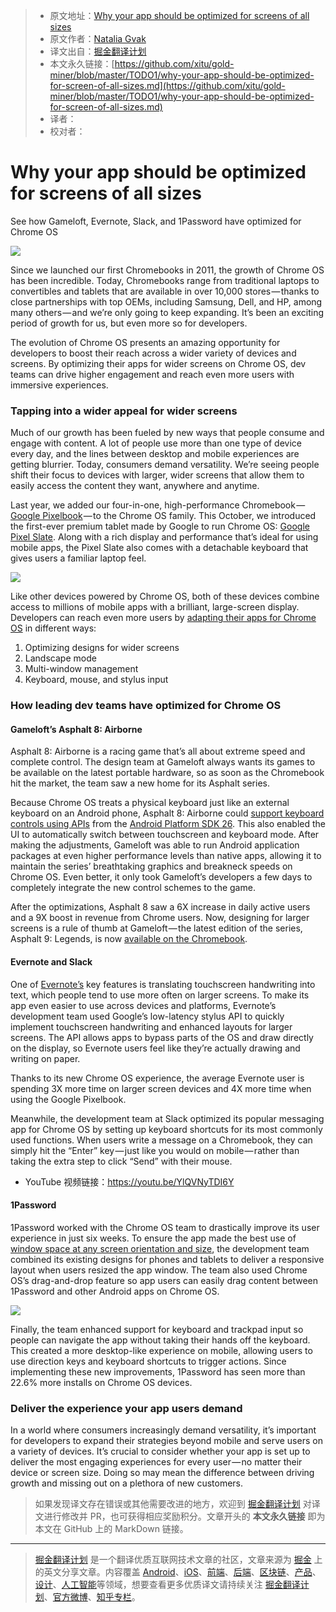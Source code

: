 > * 原文地址：[Why your app should be optimized for screens of all sizes](https://medium.com/googleplaydev/more-than-mobile-friendly-547e44bc085a)
> * 原文作者：[Natalia Gvak](https://medium.com/@nataliagvak)
> * 译文出自：[掘金翻译计划](https://github.com/xitu/gold-miner)
> * 本文永久链接：[https://github.com/xitu/gold-miner/blob/master/TODO1/why-your-app-should-be-optimized-for-screen-of-all-sizes.md](https://github.com/xitu/gold-miner/blob/master/TODO1/why-your-app-should-be-optimized-for-screen-of-all-sizes.md)
> * 译者：
> * 校对者：

# Why your app should be optimized for screens of all sizes

See how Gameloft, Evernote, Slack, and 1Password have optimized for Chrome OS

![](https://cdn-images-1.medium.com/max/1000/1*qstDYCF2lqMH_aQd_81cWA.png)

Since we launched our first Chromebooks in 2011, the growth of Chrome OS has been incredible. Today, Chromebooks range from traditional laptops to convertibles and tablets that are available in over 10,000 stores — thanks to close partnerships with top OEMs, including Samsung, Dell, and HP, among many others — and we’re only going to keep expanding. It’s been an exciting period of growth for us, but even more so for developers.

The evolution of Chrome OS presents an amazing opportunity for developers to boost their reach across a wider variety of devices and screens. By optimizing their apps for wider screens on Chrome OS, dev teams can drive higher engagement and reach even more users with immersive experiences.

### Tapping into a wider appeal for wider screens

Much of our growth has been fueled by new ways that people consume and engage with content. A lot of people use more than one type of device every day, and the lines between desktop and mobile experiences are getting blurrier. Today, consumers demand versatility. We’re seeing people shift their focus to devices with larger, wider screens that allow them to easily access the content they want, anywhere and anytime.

Last year, we added our four-in-one, high-performance Chromebook — [Google Pixelbook](https://store.google.com/us/product/google_pixelbook) — to the Chrome OS family. This October, we introduced the first-ever premium tablet made by Google to run Chrome OS: [Google Pixel Slate](https://store.google.com/us/product/pixel_slate?hl=en-US). Along with a rich display and performance that’s ideal for using mobile apps, the Pixel Slate also comes with a detachable keyboard that gives users a familiar laptop feel.

![](https://cdn-images-1.medium.com/max/800/0*5aXo82iDOfDi9_wX)

Like other devices powered by Chrome OS, both of these devices combine access to millions of mobile apps with a brilliant, large-screen display. Developers can reach even more users by [adapting their apps for Chrome OS](https://developer.android.com/topic/arc/optimizing) in different ways:

1.  Optimizing designs for wider screens
2.  Landscape mode
3.  Multi-window management
4.  Keyboard, mouse, and stylus input

### How leading dev teams have optimized for Chrome OS

#### Gameloft’s Asphalt 8: Airborne

Asphalt 8: Airborne is a racing game that’s all about extreme speed and complete control. The design team at Gameloft always wants its games to be available on the latest portable hardware, so as soon as the Chromebook hit the market, the team saw a new home for its Asphalt series.

Because Chrome OS treats a physical keyboard just like an external keyboard on an Android phone, Asphalt 8: Airborne could [support keyboard controls using APIs](https://developer.android.com/topic/arc/input-compatibility) from the [Android Platform SDK 26](https://developer.android.com/studio/releases/platform-tools). This also enabled the UI to automatically switch between touchscreen and keyboard mode. After making the adjustments, Gameloft was able to run Android application packages at even higher performance levels than native apps, allowing it to maintain the series’ breathtaking graphics and breakneck speeds on Chrome OS. Even better, it only took Gameloft’s developers a few days to completely integrate the new control schemes to the game.

After the optimizations, Asphalt 8 saw a 6X increase in daily active users and a 9X boost in revenue from Chrome users. Now, designing for larger screens is a rule of thumb at Gameloft — the latest edition of the series, Asphalt 9: Legends, is now [available on the Chromebook](https://play.google.com/store/apps/details?id=com.gameloft.android.ANMP.GloftA9HM&hl=en_US).

#### Evernote and Slack

One of [Evernote’s](https://developer.android.com/stories/apps/evernote) key features is translating touchscreen handwriting into text, which people tend to use more often on larger screens. To make its app even easier to use across devices and platforms, Evernote’s development team used Google’s low-latency stylus API to quickly implement touchscreen handwriting and enhanced layouts for larger screens. The API allows apps to bypass parts of the OS and draw directly on the display, so Evernote users feel like they’re actually drawing and writing on paper.

Thanks to its new Chrome OS experience, the average Evernote user is spending 3X more time on larger screen devices and 4X more time when using the Google Pixelbook.

Meanwhile, the development team at Slack optimized its popular messaging app for Chrome OS by setting up keyboard shortcuts for its most commonly used functions. When users write a message on a Chromebook, they can simply hit the “Enter” key — just like you would on mobile — rather than taking the extra step to click “Send” with their mouse.

- YouTube 视频链接：https://youtu.be/YlQVNyTDI6Y

#### 1Password

1Password worked with the Chrome OS team to drastically improve its user experience in just six weeks. To ensure the app made the best use of [window space at any screen orientation and size](https://developer.android.com/topic/arc/window-management), the development team combined its existing designs for phones and tablets to deliver a responsive layout when users resized the app window. The team also used Chrome OS’s drag-and-drop feature so app users can easily drag content between 1Password and other Android apps on Chrome OS.

![](https://cdn-images-1.medium.com/max/800/0*GEnxnt_AJrb1rysl)

Finally, the team enhanced support for keyboard and trackpad input so people can navigate the app without taking their hands off the keyboard. This created a more desktop-like experience on mobile, allowing users to use direction keys and keyboard shortcuts to trigger actions. Since implementing these new improvements, 1Password has seen more than 22.6% more installs on Chrome OS devices.

### **Deliver the experience your app users demand**

In a world where consumers increasingly demand versatility, it’s important for developers to expand their strategies beyond mobile and serve users on a variety of devices. It’s crucial to consider whether your app is set up to deliver the most engaging experiences for every user — no matter their device or screen size. Doing so may mean the difference between driving growth and missing out on a plethora of new customers.

> 如果发现译文存在错误或其他需要改进的地方，欢迎到 [掘金翻译计划](https://github.com/xitu/gold-miner) 对译文进行修改并 PR，也可获得相应奖励积分。文章开头的 **本文永久链接** 即为本文在 GitHub 上的 MarkDown 链接。


---

> [掘金翻译计划](https://github.com/xitu/gold-miner) 是一个翻译优质互联网技术文章的社区，文章来源为 [掘金](https://juejin.im) 上的英文分享文章。内容覆盖 [Android](https://github.com/xitu/gold-miner#android)、[iOS](https://github.com/xitu/gold-miner#ios)、[前端](https://github.com/xitu/gold-miner#前端)、[后端](https://github.com/xitu/gold-miner#后端)、[区块链](https://github.com/xitu/gold-miner#区块链)、[产品](https://github.com/xitu/gold-miner#产品)、[设计](https://github.com/xitu/gold-miner#设计)、[人工智能](https://github.com/xitu/gold-miner#人工智能)等领域，想要查看更多优质译文请持续关注 [掘金翻译计划](https://github.com/xitu/gold-miner)、[官方微博](http://weibo.com/juejinfanyi)、[知乎专栏](https://zhuanlan.zhihu.com/juejinfanyi)。
